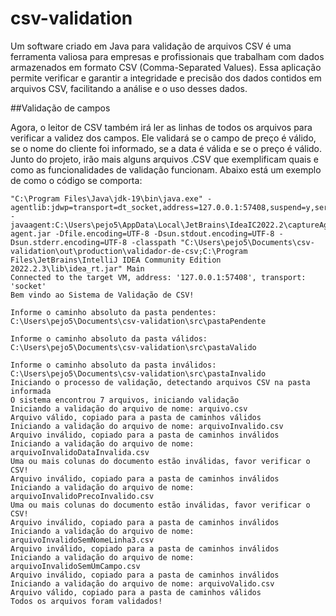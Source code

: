 # csv-validation
Um software criado em Java para validação de arquivos CSV é uma ferramenta valiosa para empresas e profissionais que trabalham com dados armazenados em formato CSV (Comma-Separated Values). Essa aplicação permite verificar e garantir a integridade e precisão dos dados contidos em arquivos CSV, facilitando a análise e o uso desses dados.

##Validação de campos

Agora, o leitor de CSV também irá ler as linhas de todos os arquivos para verificar
a validez dos campos. Ele validará se o campo de preço é válido, se o nome do cliente
foi informado, se a data é válida e se o preço é válido. Junto do projeto, irão mais
alguns arquivos .CSV que exemplificam quais e como as funcionalidades de validação funcionam.
Abaixo está um exemplo de como o código se comporta:

```
"C:\Program Files\Java\jdk-19\bin\java.exe" -agentlib:jdwp=transport=dt_socket,address=127.0.0.1:57408,suspend=y,server=n -javaagent:C:\Users\pejo5\AppData\Local\JetBrains\IdeaIC2022.2\captureAgent\debugger-agent.jar -Dfile.encoding=UTF-8 -Dsun.stdout.encoding=UTF-8 -Dsun.stderr.encoding=UTF-8 -classpath "C:\Users\pejo5\Documents\csv-validation\out\production\validador-de-csv;C:\Program Files\JetBrains\IntelliJ IDEA Community Edition 2022.2.3\lib\idea_rt.jar" Main
Connected to the target VM, address: '127.0.0.1:57408', transport: 'socket'
Bem vindo ao Sistema de Validação de CSV!

Informe o caminho absoluto da pasta pendentes: 
C:\Users\pejo5\Documents\csv-validation\src\pastaPendente

Informe o caminho absoluto da pasta válidos: 
C:\Users\pejo5\Documents\csv-validation\src\pastaValido

Informe o caminho absoluto da pasta inválidos: 
C:\Users\pejo5\Documents\csv-validation\src\pastaInvalido
Iniciando o processo de validação, detectando arquivos CSV na pasta informada
O sistema encontrou 7 arquivos, iniciando validação
Iniciando a validação do arquivo de nome: arquivo.csv
Arquivo válido, copiado para a pasta de caminhos válidos
Iniciando a validação do arquivo de nome: arquivoInvalido.csv
Arquivo inválido, copiado para a pasta de caminhos inválidos
Iniciando a validação do arquivo de nome: arquivoInvalidoDataInvalida.csv
Uma ou mais colunas do documento estão inválidas, favor verificar o CSV!
Arquivo inválido, copiado para a pasta de caminhos inválidos
Iniciando a validação do arquivo de nome: arquivoInvalidoPrecoInvalido.csv
Uma ou mais colunas do documento estão inválidas, favor verificar o CSV!
Arquivo inválido, copiado para a pasta de caminhos inválidos
Iniciando a validação do arquivo de nome: arquivoInvalidoSemNomeLinha3.csv
Arquivo inválido, copiado para a pasta de caminhos inválidos
Iniciando a validação do arquivo de nome: arquivoInvalidoSemUmCampo.csv
Arquivo inválido, copiado para a pasta de caminhos inválidos
Iniciando a validação do arquivo de nome: arquivoValido.csv
Arquivo válido, copiado para a pasta de caminhos válidos
Todos os arquivos foram validados!
```